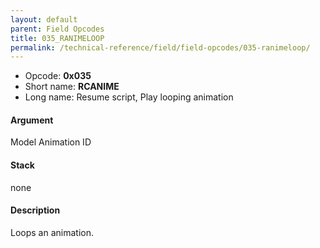 ```yaml
---
layout: default
parent: Field Opcodes
title: 035_RANIMELOOP
permalink: /technical-reference/field/field-opcodes/035-ranimeloop/
---
```


-   Opcode: **0x035**
-   Short name: **RCANIME**
-   Long name: Resume script, Play looping animation

#### Argument

Model Animation ID

#### Stack

none

#### Description

Loops an animation.
